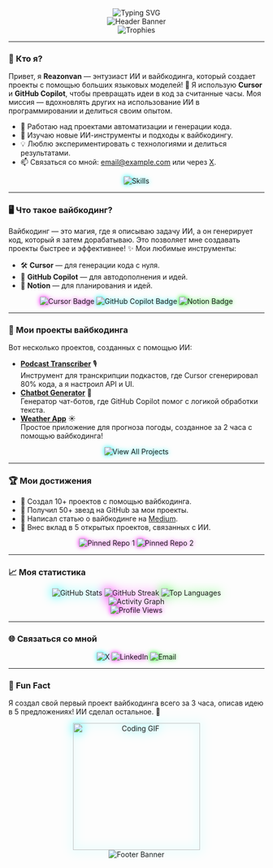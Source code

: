 <div align="center">
  <img src="https://readme-typing-svg.demolab.com?font=Orbitron&weight=600&size=40&pause=800&color=00FFFF¢er=true&vCenter=true&width=700&lines=Привет!+Я+Reazonvan+🪐;Энтузиаст+ИИ+и+вайбкодинга+💾" alt="Typing SVG" />
</div>

<div align="center">
  <img src="https://capsule-render.vercel.app/api?type=shark&color=gradient&height=300§ion=header&text=Добро+пожаловать+в+мой+космос+вайбкодинга!&fontSize=45&fontColor=FF00FF&animation=scaleIn&font=Orbitron" alt="Header Banner" />
</div>

<!-- Частицы -->
<div align="center">
  <script src="https://cdn.jsdelivr.net/particles.js/2.0.0/particles.min.js"></script>
  <div id="particles-js" style="position: absolute; width: 100%; height: 300px; top: 0; z-index: -1;"></div>
  <script>
    particlesJS("particles-js", {
      "particles": {
        "number": { "value": 80, "density": { "enable": true, "value_area": 800 } },
        "color": { "value": "#00FFFF" },
        "shape": { "type": "circle" },
        "opacity": { "value": 0.5, "random": true },
        "size": { "value": 3, "random": true },
        "line_linked": { "enable": true, "distance": 150, "color": "#FF00FF", "opacity": 0.4, "width": 1 },
        "move": { "enable": true, "speed": 2, "direction": "none", "random": false, "straight": false, "out_mode": "out", "bounce": false }
      },
      "interactivity": {
        "detect_on": "canvas",
        "events": { "onhover": { "enable": true, "mode": "repulse" }, "onclick": { "enable": true, "mode": "push" }, "resize": true },
        "modes": { "repulse": { "distance": 100, "duration": 0.4 }, "push": { "particles_nb": 4 } }
      },
      "retina_detect": true
    });
  </script>
</div>

<div align="center">
  <img src="https://github-profile-trophy.vercel.app/?username=reazonvan&theme=cyberpunk&no-frame=true&margin-w=15&column=6" alt="Trophies" />
</div>

---

### 🌠 Кто я?  
Привет, я **Reazonvan** — энтузиаст ИИ и вайбкодинга, который создает проекты с помощью больших языковых моделей! 🌌 Я использую **Cursor** и **GitHub Copilot**, чтобы превращать идеи в код за считанные часы. Моя миссия — вдохновлять других на использование ИИ в программировании и делиться своим опытом.  

- 🔭 Работаю над проектами автоматизации и генерации кода.  
- 🌱 Изучаю новые ИИ-инструменты и подходы к вайбкодингу.  
- 💡 Люблю экспериментировать с технологиями и делиться результатами.  
- 📫 Связаться со мной: [email@example.com](mailto:email@example.com) или через [X](https://x.com/yourusername).  

<div align="center">
  <img src="https://skillicons.dev/icons?i=python,js,html,css,git,github,vscode,notion&perline=4" alt="Skills" style="filter: drop-shadow(0 0 5px #00FFFF);" />
</div>

---

### 🖥️ Что такое вайбкодинг?  
Вайбкодинг — это магия, где я описываю задачу ИИ, а он генерирует код, который я затем дорабатываю. Это позволяет мне создавать проекты быстрее и эффективнее! ✨ Мои любимые инструменты:  
- 🛠️ **Cursor** — для генерации кода с нуля.  
- 🤖 **GitHub Copilot** — для автодополнения и идей.  
- 📝 **Notion** — для планирования и идей.  

<div align="center">
  <img src="https://custom-icon-badges.demolab.com/badge/Использую-Cursor-FF00FF?style=for-the-badge&logo=cursor&logoColor=white&color=00FFFF" alt="Cursor Badge" style="filter: drop-shadow(0 0 5px #FF00FF);" />
  <img src="https://custom-icon-badges.demolab.com/badge/Использую-GitHub%20Copilot-00FFFF?style=for-the-badge&logo=github&logoColor=black&color=FF00FF" alt="GitHub Copilot Badge" style="filter: drop-shadow(0 0 5px #00FFFF);" />
  <img src="https://custom-icon-badges.demolab.com/badge/Планирую-Notion-FFFFFF?style=for-the-badge&logo=notion&logoColor=black&color=00FF00" alt="Notion Badge" style="filter: drop-shadow(0 0 5px #00FF00);" />
</div>

<!-- Lottie анимация -->
<div align="center">
  <script src="https://unpkg.com/@lottiefiles/lottie-player@latest/dist/lottie-player.js"></script>
  <lottie-player src="https://lottie.host/0e1b3b8e-1a7e-4b1e-8a8a-8b3f1d1d1d1d/5f5f5f5f5f.json" background="transparent" speed="1" style="width: 200px; height: 200px;" loop autoplay></lottie-player>
</div>

---

### 🚀 Мои проекты вайбкодинга  
Вот несколько проектов, созданных с помощью ИИ:  
- **[Podcast Transcriber](https://github.com/reazonvan/podcast-transcriber)** 🎙️  
  Инструмент для транскрипции подкастов, где Cursor сгенерировал 80% кода, а я настроил API и UI.  
- **[Chatbot Generator](https://github.com/reazonvan/chatbot-generator)** 🤖  
  Генератор чат-ботов, где GitHub Copilot помог с логикой обработки текста.  
- **[Weather App](https://github.com/reazonvan/weather-app)** ☀️  
  Простое приложение для прогноза погоды, созданное за 2 часа с помощью вайбкодинга!  

<div align="center">
  <a href="https://github.com/reazonvan?tab=repositories" style="text-decoration: none;">
    <img src="https://custom-icon-badges.demolab.com/badge/Посмотреть%20все%20проекты-🌟-FF00FF?style=for-the-badge&logo=sparkles&color=00FFFF" alt="View All Projects" style="transition: transform 0.3s; filter: drop-shadow(0 0 5px #00FFFF);" onmouseover="this.style.transform='scale(1.1)'" onmouseout="this.style.transform='scale(1)'" />
  </a>
</div>

---

### 🏆 Мои достижения  
- 🥇 Создал 10+ проектов с помощью вайбкодинга.  
- 🌟 Получил 50+ звезд на GitHub за мои проекты.  
- 📝 Написал статью о вайбкодинге на [Medium](https://medium.com/@yourusername).  
- 🤝 Внес вклад в 5 открытых проектов, связанных с ИИ.  

<div align="center">
  <img src="https://github-readme-stats.vercel.app/api/pin/?username=reazonvan&repo=podcast-transcriber&theme=cyberpunk&show_owner=true&border_radius=15" alt="Pinned Repo 1" style="filter: drop-shadow(0 0 5px #FF00FF);" />
  <img src="https://github-readme-stats.vercel.app/api/pin/?username=reazonvan&repo=chatbot-generator&theme=cyberpunk&show_owner=true&border_radius=15" alt="Pinned Repo 2" style="filter: drop-shadow(0 0 5px #FF00FF);" />
</div>

---

### 📈 Моя статистика  
<div align="center">
  <img src="https://github-readme-stats.vercel.app/api?username=reazonvan&show_icons=true&theme=cyberpunk&hide_border=true&include_all_commits=true&custom_title=Моя+активность" alt="GitHub Stats" style="filter: drop-shadow(0 0 10px #00FFFF);" />
  <img src="https://github-readme-streak-stats.herokuapp.com/?user=reazonvan&theme=cyberpunk&hide_border=true&date_format=M%20j%5B,%20Y%5D" alt="GitHub Streak" style="filter: drop-shadow(0 0 10px #FF00FF);" />
  <img src="https://github-readme-stats.vercel.app/api/top-langs/?username=reazonvan&layout=compact&theme=cyberpunk&hide_border=true&custom_title=Мои+языки" alt="Top Languages" style="filter: drop-shadow(0 0 10px #00FF00);" />
</div>

<div align="center">
  <img src="https://github-readme-activity-graph.vercel.app/graph?username=reazonvan&theme=dracula&hide_border=true&area=true" alt="Activity Graph" style="filter: drop-shadow(0 0 10px #FF00FF);" />
</div>

<div align="center">
  <img src="https://komarev.com/ghpvc/?username=reazonvan&color=FF00FF&style=flat-square&label=Посетители" alt="Profile Views" style="filter: drop-shadow(0 0 5px #FF00FF);" />
</div>

---

### 🌐 Связаться со мной  
<div align="center">
  <a href="https://x.com/yourusername" style="text-decoration: none;">
    <img src="https://custom-icon-badges.demolab.com/badge/X-000000?style=for-the-badge&logo=x&logoColor=white&color=00FFFF" alt="X" style="transition: transform 0.3s; filter: drop-shadow(0 0 5px #00FFFF);" onmouseover="this.style.transform='scale(1.1)'" onmouseout="this.style.transform='scale(1)'" />
  </a>
  <a href="https://linkedin.com/in/yourusername" style="text-decoration: none;">
    <img src="https://custom-icon-badges.demolab.com/badge/LinkedIn-0077B5?style=for-the-badge&logo=linkedin&logoColor=white&color=FF00FF" alt="LinkedIn" style="transition: transform 0.3s; filter: drop-shadow(0 0 5px #FF00FF);" onmouseover="this.style.transform='scale(1.1)'" onmouseout="this.style.transform='scale(1)'" />
  </a>
  <a href="mailto:email@example.com" style="text-decoration: none;">
    <img src="https://custom-icon-badges.demolab.com/badge/Email-D14836?style=for-the-badge&logo=gmail&logoColor=white&color=00FF00" alt="Email" style="transition: transform 0.3s; filter: drop-shadow(0 0 5px #00FF00);" onmouseover="this.style.transform='scale(1.1)'" onmouseout="this.style.transform='scale(1)'" />
  </a>
</div>

---

### 🎉 Fun Fact  
Я создал свой первый проект вайбкодинга всего за 3 часа, описав идею в 5 предложениях! ИИ сделал остальное. 🚀  

<div align="center">
  <img src="https://media.giphy.com/media/LmNwrBhejkK9EFP504/giphy.gif" width="250" alt="Coding GIF" style="filter: drop-shadow(0 0 10px #00FFFF);" />
</div>

<div align="center">
  <img src="https://capsule-render.vercel.app/api?type=shark&color=gradient&height=200§ion=footer&text=Спасибо+за+визит!+✨&fontSize=30&fontColor=00FFFF&animation=scaleIn&font=Orbitron" alt="Footer Banner" />
</div>
